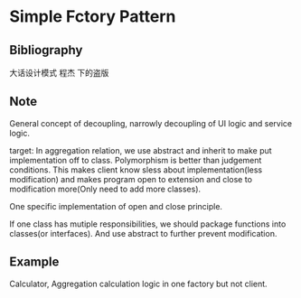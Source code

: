 # Simple Fctory Pattern

## Bibliography
大话设计模式	程杰	下的盗版

## Note
General concept of decoupling, narrowly decoupling of UI logic and service logic.

target: In aggregation relation, we use abstract and inherit to make put implementation off to class. Polymorphism is better than judgement conditions. This makes client know sless about implementation(less modification) and makes program open to extension and close to modification more(Only need to add more classes).

One specific implementation of open and close principle.

If one class has mutiple responsibilities, we should package functions into classes(or interfaces). And use abstract to further prevent modification.


## Example
Calculator, Aggregation calculation logic in one factory but not client.